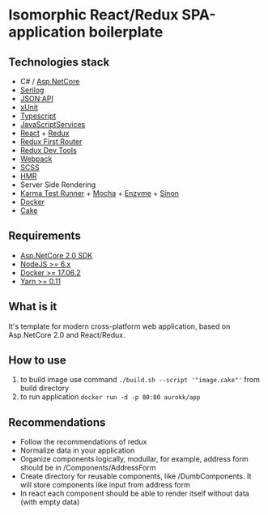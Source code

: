 # Isomorphic React/Redux SPA-application boilerplate

## Technologies stack
- C# / [Asp.NetCore](https://docs.microsoft.com/en-us/aspnet/core/)
- [Serilog](https://github.com/serilog/serilog-aspnetcore)
- [JSON:API](http://jsonapi.org/)
- [xUnit](https://xunit.github.io/)
- [Typescript](https://www.typescriptlang.org/)
- [JavaScriptServices](https://github.com/aspnet/JavaScriptServices)
- [React](https://facebook.github.io/react/) + [Redux](http://redux.js.org/)
- [Redux First Router](https://github.com/faceyspacey/redux-first-router)
- [Redux Dev Tools](https://github.com/zalmoxisus/redux-devtools-extension)
- [Webpack](https://webpack.js.org/)
- [SCSS](http://sass-lang.com/)
- [HMR](https://webpack.js.org/concepts/hot-module-replacement/)
- Server Side Rendering
- [Karma Test Runner](https://karma-runner.github.io/1.0/index.html) + [Mocha](https://mochajs.org/) + [Enzyme](https://github.com/airbnb/enzyme) + [Sinon](http://sinonjs.org/)
- [Docker](https://www.docker.com/)
- [Cake](https://cakebuild.net/)

## Requirements
- [Asp.NetCore 2.0 SDK](https://www.microsoft.com/net/download/core)
- [NodeJS >= 6.x](https://nodejs.org/en/)
- [Docker >= 17.06.2](https://cakebuild.net/)
- [Yarn >= 0.11](https://yarnpkg.com/lang/en/)

## What is it
It's template for modern cross-platform web application, based on Asp.NetCore 2.0 and React/Redux.

## How to use
1. to build image use command `./build.sh --script '"image.cake"'` from build directory
2. to run application `docker run -d -p 80:80 aurokk/app`

## Recommendations
- Follow the recommendations of redux
- Normalize data in your application
- Organize components logically, modullar, for example, address form should be in /Components/AddressForm
- Create directory for reusable components, like /DumbComponents. It will store components like input from address form
- In react each component should be able to render itself without data (with empty data)